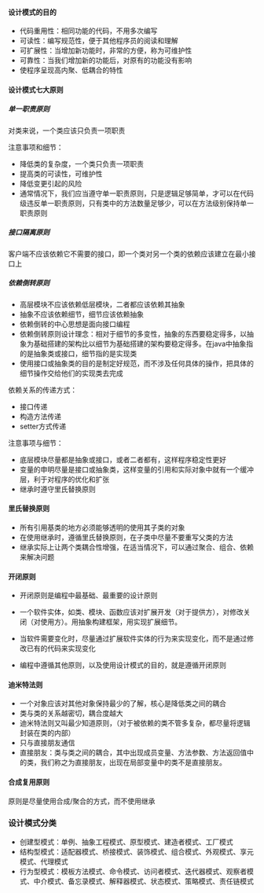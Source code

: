 #### 设计模式的目的

+ 代码重用性：相同功能的代码，不用多次编写
+ 可读性：编写规范性，便于其他程序员的阅读和理解
+ 可扩展性：当增加新功能时，非常的方便，称为可维护性
+ 可靠性：当我们增加新的功能后，对原有的功能没有影响
+ 使程序呈现高内聚、低耦合的特性



#### 设计模式七大原则

##### 单一职责原则

对类来说，一个类应该只负责一项职责

注意事项和细节：
+ 降低类的复杂度，一个类只负责一项职责
+ 提高类的可读性，可维护性
+ 降低变更引起的风险
+ 通常情况下，我们应当遵守单一职责原则，只是逻辑足够简单，才可以在代码级违反单一职责原则，只有类中的方法数量足够少，可以在方法级别保持单一职责原则
##### 接口隔离原则
客户端不应该依赖它不需要的接口，即一个类对另一个类的依赖应该建立在最小接口上
##### 依赖倒转原则
+ 高层模块不应该依赖低层模块，二者都应该依赖其抽象
+ 抽象不应该依赖细节，细节应该依赖抽象
+ 依赖倒转的中心思想是面向接口编程
+ 依赖倒转原则设计理念：相对于细节的多变性，抽象的东西要稳定得多，以抽象为基础搭建的架构比以细节为基础搭建的架构要稳定得多。在java中抽象指的是抽象类或接口，细节指的是实现类
+ 使用接口或抽象类的目的是制定好规范，而不涉及任何具体的操作，把具体的细节操作交给他们的实现类去完成

依赖关系的传递方式：
+ 接口传递
+ 构造方法传递
+ setter方式传递

注意事项与细节：
+ 底层模块尽量都是抽象或接口，或者二者都有，这样程序稳定性更好
+ 变量的申明尽量是接口或抽象类，这样变量的引用和实际对象中就有一个缓冲层，利于对程序的优化和扩张
+ 继承时遵守里氏替换原则

#### 里氏替换原则

+ 所有引用基类的地方必须能够透明的使用其子类的对象
+ 在使用继承时，遵循里氏替换原则，在子类中尽量不要重写父类的方法
+ 继承实际上让两个类耦合性增强，在适当情况下，可以通过聚合、组合、依赖来解决问题

#### 开闭原则

+ 开闭原则是编程中最基础、最重要的设计原则

+ 一个软件实体，如类、模块、函数应该对扩展开发（对于提供方），对修改关闭（对使用方）。用抽象构建框架，用实现扩展细节。

+ 当软件需要变化时，尽量通过扩展软件实体的行为来实现变化，而不是通过修改已有的代码来实现变化

+ 编程中遵循其他原则，以及使用设计模式的目的，就是遵循开闭原则

#### 迪米特法则

+ 一个对象应该对其他对象保持最少的了解，核心是降低类之间的耦合
+ 类与类的关系越密切，耦合度越大
+ 迪米特法则又叫最少知道原则，（对于被依赖的类不管多复杂，都尽量将逻辑封装在类的内部）
+ 只与直接朋友通信
+ 直接朋友：类与类之间的耦合，其中出现成员变量、方法参数、方法返回值中的类，我们称之为直接朋友，出现在局部变量中的类不是直接朋友。

#### 合成复用原则

原则是尽量使用合成/聚合的方式，而不使用继承

### 设计模式分类
+ 创建型模式：单例、抽象工程模式、原型模式、建造者模式、工厂模式
+ 结构型模式：适配器模式、桥接模式、装饰模式、组合模式、外观模式、享元模式、代理模式
+ 行为型模式：模板方法模式、命令模式、访问者模式、迭代器模式、观察者模式、中介模式、备忘录模式、解释器模式、状态模式、策略模式、责任链模式
